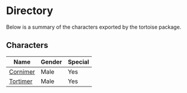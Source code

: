 # Directory
Below is a summary of the characters exported by the tortoise package.
## Characters
|Name|Gender|Special|
|---|---|---|
|[Cornimer](./character/tortoise/cornimer.go)|Male|Yes|
|[Tortimer](./character/tortoise/tortimer.go)|Male|Yes|
